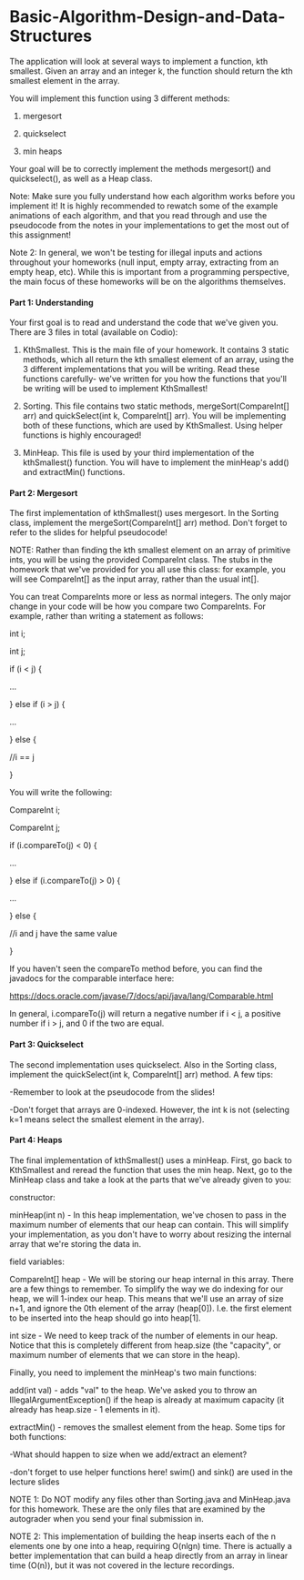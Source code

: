# Basic-Algorithm-Design-and-Data-Structures
The application will look at several ways to implement a function, kth smallest.  Given an array and an integer k, the function should return the kth smallest element in the array.

You will implement this function using 3 different methods:

 1) mergesort

 2) quickselect

 3) min heaps


Your goal will be to correctly implement the methods mergesort() and quickselect(), as well as a Heap class.


Note: Make sure you fully understand how each algorithm works before you implement it!  It is highly recommended to rewatch some of the example animations of each algorithm, and that you read through and use the pseudocode from the notes in your implementations to get the most out of this assignment!


Note 2: In general, we won't be testing for illegal inputs and actions throughout your homeworks (null input, empty array, extracting from an empty heap, etc).  While this is important from a programming perspective, the main focus of these homeworks will be on the algorithms themselves.


<h4>Part 1: Understanding</h4>


Your first goal is to read and understand the code that we've given you.  There are 3 files in total (available on Codio):


1) KthSmallest.  This is the main file of your homework.  It contains 3 static methods, which all return the kth smallest element of an array, using the 3 different implementations that you will be writing.  Read these functions carefully- we've written for you how the functions that you'll be writing will be used to implement KthSmallest!


2) Sorting.  This file contains two static methods, mergeSort(CompareInt[] arr) and quickSelect(int k, CompareInt[] arr).  You will be implementing both of these functions, which are used by KthSmallest.  Using helper functions is highly encouraged!


3) MinHeap.  This file is used by your third implementation of the kthSmallest() function.  You will have to implement the minHeap's add() and extractMin() functions.


<h4>Part 2: Mergesort</h4>


The first implementation of kthSmallest() uses mergesort.  In the Sorting class, implement the mergeSort(CompareInt[] arr) method.  Don't forget to refer to the slides for helpful pseudocode!


NOTE: Rather than finding the kth smallest element on an array of primitive ints, you will be using the provided CompareInt class.  The stubs in the homework that we've provided for you all use this class: for example, you will see CompareInt[] as the input array, rather than the usual int[].


You can treat CompareInts more or less as normal integers.  The only major change in your code will be how you compare two CompareInts.  For example, rather than writing a statement as follows:


int i;

int j;


if (i < j) {

 ...

} else if (i > j) {

 ...

} else {

 //i == j

}
 

You will write the following:


CompareInt i;

CompareInt j;


if (i.compareTo(j) < 0) {

 ...

} else if (i.compareTo(j) > 0) {

 ...

} else {

 //i and j have the same value

}


If you haven't seen the compareTo method before, you can find the javadocs for the comparable interface here:


https://docs.oracle.com/javase/7/docs/api/java/lang/Comparable.html


In general, i.compareTo(j) will return a negative number if i < j, a positive number if i > j, and 0 if the two are equal.


<h4>Part 3: Quickselect</h4>


The second implementation uses quickselect.  Also in the Sorting class, implement the quickSelect(int k, CompareInt[] arr) method.  A few tips:

-Remember to look at the pseudocode from the slides!

-Don't forget that arrays are 0-indexed.  However, the int k is not (selecting k=1 means select the smallest element in the array).


<h4>Part 4: Heaps</h4>


The final implementation of kthSmallest() uses a minHeap.  First, go back to KthSmallest and reread the function that uses the min heap.  Next, go to the MinHeap class and take a look at the parts that we've already given to you:


constructor:


minHeap(int n) - In this heap implementation, we've chosen to pass in the maximum number of elements that our heap can contain.  This will simplify your implementation, as you don't have to worry about resizing the internal array that we're storing the data in.


field variables:


CompareInt[] heap - We will be storing our heap internal in this array.  There are a few things to remember.  To simplify the way we do indexing for our heap, we will 1-index our heap.  This means that we'll use an array of size n+1, and ignore the 0th element of the array (heap[0]).  I.e. the first element to be inserted into the heap should go into heap[1].


int size - We need to keep track of the number of elements in our heap.  Notice that this is completely different from heap.size (the "capacity", or maximum number of elements that we can store in the heap).


Finally, you need to implement the minHeap's two main functions:


add(int val) - adds "val" to the heap.  We've asked you to throw an IllegalArgumentException() if the heap is already at maximum capacity (it already has heap.size - 1 elements in it).


extractMin() - removes the smallest element from the heap.  Some tips for both functions:

-What should happen to size when we add/extract an element?

-don't forget to use helper functions here!  swim() and sink() are used in the lecture slides

NOTE 1: Do NOT modify any files other than Sorting.java and MinHeap.java for this homework. These are the only files that are examined by the autograder when you send your final submission in.

NOTE 2: This implementation of building the heap inserts each of the n elements one by one into a heap, requiring O(nlgn) time.  There is actually a better implementation that can build a heap directly from an array in linear time (O(n)), but it was not covered in the lecture recordings.
